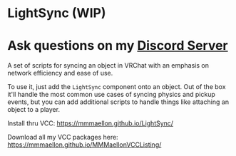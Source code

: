 # LightSync (WIP)

# Ask questions on my [Discord Server](https://discord.gg/S5sDC4PnFp)

A set of scripts for syncing an object in VRChat with an emphasis on network efficiency and ease of use.

To use it, just add the `LightSync` component onto an object. Out of the box it'll handle the most common use cases of syncing physics and pickup events, but you can add additional scripts to handle things like attaching an object to a player.

Install thru VCC: <https://mmmaellon.github.io/LightSync/>

Download all my VCC packages here: <https://mmmaellon.github.io/MMMaellonVCCListing/>
